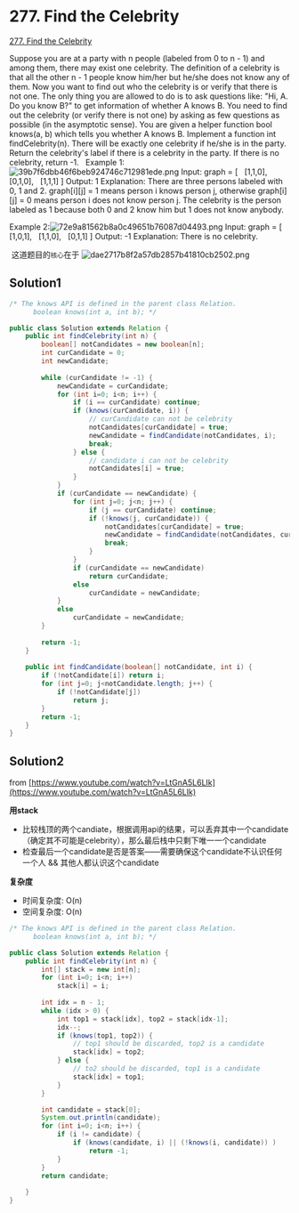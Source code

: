 # 277. Find the Celebrity
[277. Find the Celebrity](https://leetcode.com/problems/find-the-celebrity/)

Suppose you are at a party with n people (labeled from 0 to n - 1) and among them, there may exist one celebrity. The definition of a celebrity is that all the other n - 1 people know him/her but he/she does not know any of them.
Now you want to find out who the celebrity is or verify that there is not one. The only thing you are allowed to do is to ask questions like: "Hi, A. Do you know B?" to get information of whether A knows B. You need to find out the celebrity (or verify there is not one) by asking as few questions as possible (in the asymptotic sense).
You are given a helper function bool knows(a, b) which tells you whether A knows B. Implement a function int findCelebrity(n). There will be exactly one celebrity if he/she is in the party. Return the celebrity's label if there is a celebrity in the party. If there is no celebrity, return -1.
 
Example 1:![39b7f6dbb46f6beb924746c712981ede.png](evernotecid://ED1E5A74-A74D-4791-BCBE-B6DCDE1839E4/appyinxiangcom/27612465/ENNote/p54?hash=39b7f6dbb46f6beb924746c712981ede)
Input: graph = [
  [1,1,0],
  [0,1,0],
  [1,1,1]
]
Output: 1
Explanation: There are three persons labeled with 0, 1 and 2. graph[i][j] = 1 means person i knows person j, otherwise graph[i][j] = 0 means person i does not know person j. The celebrity is the person labeled as 1 because both 0 and 2 know him but 1 does not know anybody.

Example 2:![72e9a81562b8a0c49651b76087d04493.png](evernotecid://ED1E5A74-A74D-4791-BCBE-B6DCDE1839E4/appyinxiangcom/27612465/ENNote/p54?hash=72e9a81562b8a0c49651b76087d04493)
Input: graph = [
  [1,0,1],
  [1,1,0],
  [0,1,1]
]
Output: -1
Explanation: There is no celebrity.

 这道题目的``核心``在于
 ![dae2717b8f2a57db2857b41810cb2502.png](evernotecid://ED1E5A74-A74D-4791-BCBE-B6DCDE1839E4/appyinxiangcom/27612465/ENNote/p54?hash=dae2717b8f2a57db2857b41810cb2502)
 
## Solution1
```java
/* The knows API is defined in the parent class Relation.
      boolean knows(int a, int b); */

public class Solution extends Relation {
    public int findCelebrity(int n) {
        boolean[] notCandidates = new boolean[n];
        int curCandidate = 0;
        int newCandidate;
        
        while (curCandidate != -1) {
            newCandidate = curCandidate;
            for (int i=0; i<n; i++) {
                if (i == curCandidate) continue;
                if (knows(curCandidate, i)) {
                    // curCandidate can not be celebrity
                    notCandidates[curCandidate] = true;
                    newCandidate = findCandidate(notCandidates, i);
                    break;
                } else {
                    // candidate i can not be celebrity
                    notCandidates[i] = true;
                }
            }
            if (curCandidate == newCandidate) {
                for (int j=0; j<n; j++) {
                    if (j == curCandidate) continue;
                    if (!knows(j, curCandidate)) {
                        notCandidates[curCandidate] = true;
                        newCandidate = findCandidate(notCandidates, curCandidate);
                        break;
                    }
                }
                if (curCandidate == newCandidate)
                    return curCandidate;
                else 
                    curCandidate = newCandidate;
            }
            else
                curCandidate = newCandidate;       
        }
        
        return -1;
    }
    
    public int findCandidate(boolean[] notCandidate, int i) {
        if (!notCandidate[i]) return i;
        for (int j=0; j<notCandidate.length; j++) {
            if (!notCandidate[j])
                return j;
        }
        return -1;
    }
}
```

## Solution2
from [https://www.youtube.com/watch?v=LtGnA5L6LIk](https://www.youtube.com/watch?v=LtGnA5L6LIk)

**用stack**
- 比较栈顶的两个candiate，根据调用api的结果，可以丢弃其中一个candidate（确定其不可能是celebrity），那么最后栈中只剩下唯一一个candidate
- 检查最后一个candidate是否是答案——需要确保这个candidate不认识任何一个人 && 其他人都认识这个candidate

**复杂度**
- 时间复杂度: O(n)
- 空间复杂度: O(n)
```java
/* The knows API is defined in the parent class Relation.
      boolean knows(int a, int b); */

public class Solution extends Relation {
    public int findCelebrity(int n) {
        int[] stack = new int[n];
        for (int i=0; i<n; i++) 
            stack[i] = i;
        
        int idx = n - 1;
        while (idx > 0) {
            int top1 = stack[idx], top2 = stack[idx-1];
            idx--;
            if (knows(top1, top2)) {
                // top1 should be discarded, top2 is a candidate
                stack[idx] = top2;
            } else {
                // to2 should be discarded, top1 is a candidate
                stack[idx] = top1;
            }
        }

        int candidate = stack[0];
        System.out.println(candidate);
        for (int i=0; i<n; i++) {
            if (i != candidate) {
                if (knows(candidate, i) || (!knows(i, candidate)) )
                    return -1;
            }
        }
        return candidate;
        
    }
}
```
